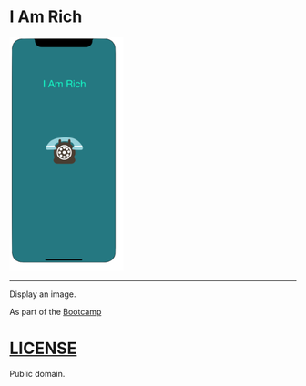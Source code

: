 # I Am Rich

<img src="preview-iphone11.png" alt="preview-iphone11" width="200"/>

---

Display an image.

As part of the [Bootcamp](https://www.udemy.com/share/101WsW3@yktJHalVtYY-9E6kEsjzpOJK-IJHOKqcOUt2hZ1IsfahqOLfZzzxDtUwFjIfl-2fig==/)

# [LICENSE](./license.md)

Public domain.
